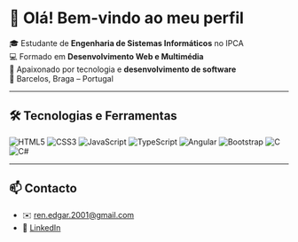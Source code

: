 # 👋 Olá! Bem-vindo ao meu perfil

🎓 Estudante de <b>Engenharia de Sistemas Informáticos</b> no IPCA<br>
💻 Formado em <b>Desenvolvimento Web e Multimédia</b><br>
🚀 Apaixonado por tecnologia e <b>desenvolvimento de software</b><br>
📍 Barcelos, Braga – Portugal<br>

---

## 🛠️ Tecnologias e Ferramentas
![HTML5](https://img.shields.io/badge/-HTML5-E34F26?style=flat&logo=html5&logoColor=white)
![CSS3](https://img.shields.io/badge/-CSS3-1572B6?style=flat&logo=css3)
![JavaScript](https://img.shields.io/badge/-JavaScript-F7DF1E?style=flat&logo=javascript&logoColor=black)
![TypeScript](https://img.shields.io/badge/-TypeScript-3178C6?style=flat&logo=typescript)
![Angular](https://img.shields.io/badge/-Angular-DD0031?style=flat&logo=angular&logoColor=white)
![Bootstrap](https://img.shields.io/badge/-Bootstrap-563D7C?style=flat&logo=bootstrap)
![C](https://img.shields.io/badge/-C-00599C?style=flat&logo=c)
![C#](https://img.shields.io/badge/-C%23-239120?style=flat&logo=c-sharp)

---

## 📫 Contacto
- ✉️ ren.edgar.2001@gmail.com  
- 💼 [LinkedIn](https://www.linkedin.com/in/renatobarbosarb/)  

